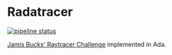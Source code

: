 # Radatracer

[![pipeline status](https://gitlab.com/1ma/radatracer/badges/master/pipeline.svg)](https://gitlab.com/1ma/radatracer/pipelines)

[Jamis Bucks' Raytracer Challenge](https://pragprog.com/titles/jbtracer/the-ray-tracer-challenge/) implemented in Ada.
